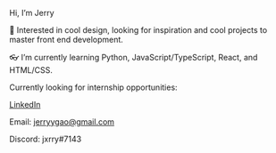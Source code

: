 Hi, I’m Jerry

🎈 Interested in cool design, looking for inspiration and cool projects to master front end development.

👓 I’m currently learning Python, JavaScript/TypeScript, React, and HTML/CSS.

Currently looking for internship opportunities:

[LinkedIn](https://www.linkedin.com/in/jerryyga0/)

Email: jerryygao@gmail.com

Discord: jxrry#7143


<!---
jjxrry/jjxrry is a ✨ special ✨ repository because its `README.md` (this file) appears on your GitHub profile.
You can click the Preview link to take a look at your changes.
--->

